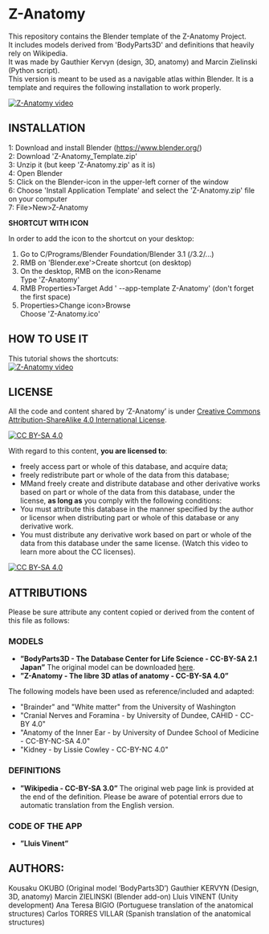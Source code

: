 # Z-Anatomy
This repository contains the Blender template of the Z-Anatomy Project.  
It includes models derived from 'BodyParts3D' and definitions that heavily rely on Wikipedia.  
It was made by Gauthier Kervyn (design, 3D, anatomy) and Marcin Zielinski (Python script).  
This version is meant to be used as a navigable atlas within Blender.
It is a template and requires the following installation to work properly.

[![Z-Anatomy video](https://img.youtube.com/vi/NNNUPDoFMYw/0.jpg)](https://www.youtube.com/watch?v=NNNUPDoFMYw)

## INSTALLATION  
    
1: Download and install Blender (https://www.blender.org/)  
2: Download 'Z-Anatomy_Template.zip'  
3: Unzip it (but keep 'Z-Anatomy.zip' as it is)  
4: Open Blender  
5: Click on the Blender-icon in the upper-left corner of the window  
6: Choose 'Install Application Template' and select the 'Z-Anatomy.zip' file on your computer  
7: File>New>Z-Anatomy


**SHORTCUT WITH ICON**  

In order to add the icon to the shortcut on your desktop:  
1) Go to C/Programs/Blender Foundation/Blender 3.1 (/3.2/...)  
2) RMB on 'Blender.exe'>Create shortcut (on desktop)  
3) On the desktop, RMB on the icon>Rename  
    Type 'Z-Anatomy'  
4) RMB Properties>Target
    Add ' --app-template Z-Anatomy' (don't forget the first space)  
5) Properties>Change icon>Browse  
    Choose 'Z-Anatomy.ico'

## HOW TO USE IT  

This tutorial shows the shortcuts:  
[![Z-Anatomy video](https://img.youtube.com/vi/JIxJnw1ARhs/0.jpg)](https://www.youtube.com/watch?v=JIxJnw1ARhs)  


## LICENSE

All the code and content shared by ‘Z-Anatomy’ is under [Creative Commons Attribution-ShareAlike 4.0 International License][cc-by-sa].

[![CC BY-SA 4.0][cc-by-sa-shield]][cc-by-sa]

With regard to this content, **you are licensed to**:
- freely access part or whole of this database, and acquire data;
- freely redistribute part or whole of the data from this database;
- MMand freely create and distribute database and other derivative works based on part or whole of the data from this database, under the license,
**as long as** you comply with the following conditions:
- You must attribute this database in the manner specified by the author or licensor when distributing part or whole of this database or any derivative work.
- You must distribute any derivative work based on part or whole of the data from this database under the same license.
(Watch this video to learn more about the CC licenses).

[![CC BY-SA 4.0][cc-by-sa-image]][cc-by-sa]

[cc-by-sa]: http://creativecommons.org/licenses/by-sa/4.0/
[cc-by-sa-image]: https://licensebuttons.net/l/by-sa/4.0/88x31.png
[cc-by-sa-shield]: https://img.shields.io/badge/License-CC%20BY--SA%204.0-lightgrey.svg

## ATTRIBUTIONS

Please be sure attribute any content copied or derived from the content of this file as follows:

### MODELS

- **”BodyParts3D - The Database Center for Life Science - CC-BY-SA 2.1 Japan”**
The original model can be downloaded [here](https://dbarchive.biosciencedbc.jp/en/bodyparts3d/download.html).
- **”Z-Anatomy - The libre 3D atlas of anatomy - CC-BY-SA 4.0”**

The following models have been used as reference/included and adapted:
- "Brainder" and "White matter" from the University of Washington
- "Cranial Nerves and Foramina - by University of Dundee, CAHID - CC-BY 4.0"
- "Anatomy of the Inner Ear - by University of Dundee School of Medicine - CC-BY-NC-SA 4.0"
- "Kidney - by Lissie Cowley - CC-BY-NC 4.0"

### DEFINITIONS

- **”Wikipedia - CC-BY-SA 3.0”**
The original web page link is provided at the end of the definition.
Please be aware of potential errors due to automatic translation from the English version.

### CODE OF THE APP

- **”Lluis Vinent”**

## AUTHORS:

Kousaku OKUBO (Original model ‘BodyParts3D’)
Gauthier KERVYN (Design, 3D, anatomy)
Marcin ZIELINSKI (Blender add-on)
Lluis VINENT (Unity development)
Ana Teresa BIGIO (Portuguese translation of the anatomical structures)
Carlos TORRES VILLAR (Spanish translation of the anatomical structures)